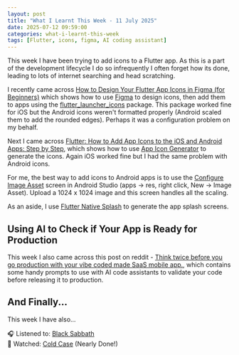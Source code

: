 ```yaml
---
layout: post
title: "What I Learnt This Week - 11 July 2025"
date: 2025-07-12 09:59:00
categories: what-i-learnt-this-week
tags: [Flutter, icons, figma, AI coding assistant]
---
```


This week I have been trying to add icons to a Flutter app.  As this is a part of the development lifecycle I do so infrequently I often forget how its done, leading to lots of internet searching and head scratching.

<!--more-->

I recently came across [How to Design Your Flutter App Icons in Figma (for Beginners)](https://www.youtube.com/watch?v=yxg9yrZdDlw) which shows how to use [Figma](https://www.figma.com/) to design icons, then add them to apps using the [flutter_launcher_icons](https://pub.dev/packages/flutter_launcher_icons) package.  This package worked fine for iOS but the Android icons weren't formatted properly (Android scaled them to add the rounded edges).  Perhaps it was a configuration problem on my behalf.

Next I came across [Flutter: How to Add App Icons to the iOS and Android Apps: Step by Step](https://www.youtube.com/watch?v=oRBWPm7nCV0), which shows how to use [App Icon Generator](https://www.appicon.co/) to generate the icons.  Again iOS worked fine but I had the same problem with Android icons.

For me, the best way to add icons to Android apps is to use the [Configure Image Asset](https://developer.android.com/studio/write/create-app-icons) screen in Android Studio (apps -> res, right click, New -> Image Asset).  Upload a 1024 x 1024 image and this screen handles all the scaling.

As an aside, I use [Flutter Native Splash](https://pub.dev/packages/flutter_native_splash) to generate the app splash screens.

## Using AI to Check if Your App is Ready for Production

This week I also came across this post on reddit - [Think twice before you go production with your vibe coded made SaaS mobile app.](https://www.reddit.com/r/ClaudeAI/comments/1luraop/think_twice_before_you_go_production_with_your/), which contains some handy prompts to use with AI code assistants to validate your code before releasing it to production.

## And Finally...

This week I have also...

🎧 Listened to: [Black Sabbath](https://www.last.fm/music/Black+Sabbath)  
🍿 Watched: [Cold Case](https://www.imdb.com/title/tt0368479) (Nearly Done!)
